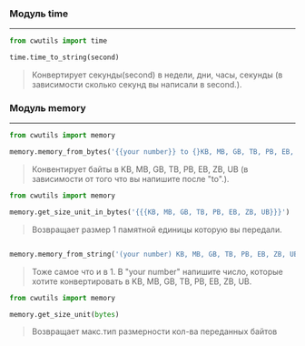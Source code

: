 ### Модуль time
*** 
```python
from cwutils import time

time.time_to_string(second)
```
> Конвертирует секунды(second) в недели, дни, часы, секунды (в зависимости сколько секунд вы написали в second.).

### Модуль memory
***
```python
from cwutils import memory

memory.memory_from_bytes('{{your number}} to {}KB, MB, GB, TB, PB, EB, ZB, UB}}'
```
> Конвентирует байты в KB, MB, GB, TB, PB, EB, ZB, UB (в зависимости от того что вы напишите после "to".).
```python
from cwutils import memory

memory.get_size_unit_in_bytes('{{{KB, MB, GB, TB, PB, EB, ZB, UB}}}')
```
> Возвращает размер 1 памятной единицы которую вы передали.
```python from cwutils import memory

memory.memory_from_string('(your number) KB, MB, GB, TB, PB, EB, ZB, UB')
```
> Тоже самое что и в 1. В "your number" напишите число, которые хотите конвертировать в KB, MB, GB, TB, PB, EB, ZB, UB.
 
 ```python 
 from cwutils import memory
 
 memory.get_size_unit(bytes)
 ```
 > Возвращает макс.тип размерности кол-ва переданных байтов
